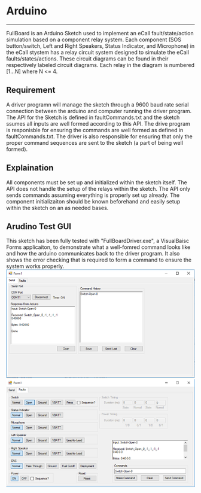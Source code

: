# Arduino 
---
FullBoard is an Arduino Sketch used to implement an eCall fault/state/action
simulation based on a component relay system. Each component (SOS button/switch,
Left and Right Speakers, Status Indicator, and Microphone) in the eCall stystem 
has a relay circuit system designed to simulate the eCall faults/states/actions.
These circuit diagrams can be found in their respectively labeled circuit
diagrams. Each relay in the diagram is numbered [1...N] where N <= 4.

## Requirement
A driver programn will manage the sketch through a 9600 baud rate serial
connection between the arduino and computer running the driver program. The API 
for the Sketch is defined in faultCommands.txt and the sketch ssumes all inputs 
are well formed according to this API. The drive program is responisble for
ensuring the commands are well formed as defined in faultCommands.txt. The driver 
is also responsible for ensuring that only the proper command sequences are sent 
to the sketch (a part of being well formed).

## Explaination
All components must be set up and initialized within the sketch itself. The API
does not handle the setup of the relays within the sketch. The API only sends
commands assuming everything is properly set up already. The component 
initializaiton should be known beforehand and easily setup within the sketch on
an as needed bases. 

## Arudino Test GUI
This sketch has been fully tested with "FullBoardDriver.exe", a VisualBaisc Forms
applicaiton, to demonstrate what a well-fomred command looks like and how the 
arduino communicates back to the driver program. It also shows the error checking
that is required to form a command to ensure the system works properly. 
![Arduino Test GUI 1](arduino-gui-1.png)
![Arduino Test GUI 2](arduino-gui-2.png)
